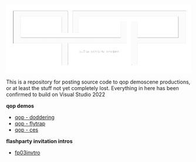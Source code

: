 ![](/images/qop-logo.png)

This is a repository for posting source code to qop demoscene productions, or at least the stuff not yet completely lost. 
Everything in here has been confirmed to build on Visual Studio 2022

**qop demos**

* [qop - doddering](/qop%20-%20doddering/)
* [qop - flytrap](/qop%20-%20flytrap/)
* [qop - ces](/qop%20-%20ces/)

**flashparty invitation intros**

* [fp03invtro](/fp03invtro/)
